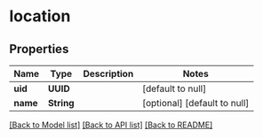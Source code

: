 # location
## Properties

Name | Type | Description | Notes
------------ | ------------- | ------------- | -------------
**uid** | **UUID** |  | [default to null]
**name** | **String** |  | [optional] [default to null]

[[Back to Model list]](../README.md#documentation-for-models) [[Back to API list]](../README.md#documentation-for-api-endpoints) [[Back to README]](../README.md)

